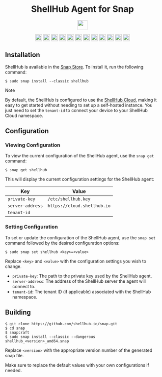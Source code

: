 <div align="center">
  <h1>ShellHub Agent for Snap</h1>
  <p>
    <a href="https://snapcraft.io/shellhub">
      <img src="https://img.shields.io/badge/Get_it_from_the_Snap_Store-5A5A5A?style=flat&logo=snapcraft" height="32px"/>
    </a>
  </p>
  <img src="https://img.shields.io/badge/Arch_Linux-1793D1?style=flat&logo=arch-linux&logoColor=white" height="22px"/>
  <img src="https://img.shields.io/badge/CentOS-262577?style=flat&logo=centos" height="22px"/>
  <img src="https://img.shields.io/badge/Debian-A81D33?style=flat&logo=debian" height="22px"/>
  <img src="https://img.shields.io/badge/elementary_OS-64BAFF?style=flat&logo=elementary&logoColor=white" height="22px"/>
  <img src="https://img.shields.io/badge/Fedora-294172?style=flat&logo=fedora&logoColor=white" height="22px"/>
  <img src="https://img.shields.io/badge/KDE_Neon-1BAF73?style=flat&logo=kde&logoColor=white" height="22px"/>
  <img src="https://img.shields.io/badge/Kubuntu-0079C1?style=flat&logo=kubuntu" height="22px"/>
  <img src="https://img.shields.io/badge/Manjaro-35BF5C?style=flat&logo=manjaro&logoColor=white" height="22px"/>
  <img src="https://img.shields.io/badge/Pop!_OS-48B9C7?style=flat&logo=pop!_os&logoColor=white" height="22px"/>
  <img src="https://img.shields.io/badge/openSUSE-73BA25?style=flat&logo=opensuse&logoColor=white" height="22px"/>
  <img src="https://img.shields.io/badge/Red_Hat_Enterprise_Linux-EE0000?style=flat&logo=red-hat" height="22px"/>
  <img src="https://img.shields.io/badge/Ubuntu-E95420?style=flat&logo=ubuntu&logoColor=white" height="22px"/>
</div>

## Installation

ShellHub is available in the [Snap Store](https://snapcraft.io/shellhub). To install it, run the following command:

```
$ sudo snap install --classic shellhub
```

> [!NOTE]
> By default, the ShellHub is configured to use the [ShellHub Cloud](https://cloud.shellhub.io),
> making it easy to get started without needing to set up a self-hosted instance.
> You just need to set the `tenant-id` to connect your device to your ShellHub Cloud namespace.

## Configuration

### Viewing Configuration

To view the current configuration of the ShellHub agent, use the `snap get` command:

```
$ snap get shellhub
```

This will display the current configuration settings for the ShellHub agent:

| Key              | Value                       |
|------------------|-----------------------------|
| `private-key`    | `/etc/shellhub.key`         |
| `server-address` | `https://cloud.shellhub.io` |
| `tenant-id`      |                             |

### Setting Configuration

To set or update the configuration of the ShellHub agent,
use the `snap set` command followed by the desired configuration options:

```
$ sudo snap set shellhub <key>=<value>
```

Replace `<key>` and `<value>` with the configuration settings you wish to change.

* `private-key`: The path to the private key used by the ShellHub agent.
* `server-address`: The address of the ShellHub server the agent will connect to.
* `tenant-id`: The tenant ID (if applicable) associated with the ShellHub namespace.

## Building

```
$ git clone https://github.com/shellhub-io/snap.git
$ cd snap
$ snapcraft
$ sudo snap install --classic --dangerous shellhub_<version>_amd64.snap
```

Replace `<version>` with the appropriate version number of the generated snap file.


Make sure to replace the default values with your own configurations if needed.
